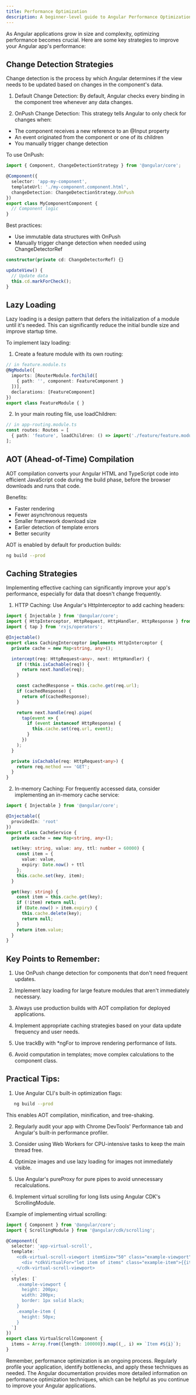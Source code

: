 ```yaml
---
title: Performance Optimization
description: A beginner-level guide to Angular Performance Optimization
---
```


As Angular applications grow in size and complexity, optimizing performance becomes crucial. Here are some key strategies to improve your Angular app's performance:

## Change Detection Strategies

Change detection is the process by which Angular determines if the view needs to be updated based on changes in the component's data.

1. Default Change Detection:
By default, Angular checks every binding in the component tree whenever any data changes.

2. OnPush Change Detection:
This strategy tells Angular to only check for changes when:
- The component receives a new reference to an @Input property
- An event originated from the component or one of its children
- You manually trigger change detection

To use OnPush:

```typescript
import { Component, ChangeDetectionStrategy } from '@angular/core';

@Component({
  selector: 'app-my-component',
  templateUrl: './my-component.component.html',
  changeDetection: ChangeDetectionStrategy.OnPush
})
export class MyComponentComponent {
  // Component logic
}
```

Best practices:
- Use immutable data structures with OnPush
- Manually trigger change detection when needed using ChangeDetectorRef

```typescript
constructor(private cd: ChangeDetectorRef) {}

updateView() {
  // Update data
  this.cd.markForCheck();
}
```

## Lazy Loading

Lazy loading is a design pattern that defers the initialization of a module until it's needed. This can significantly reduce the initial bundle size and improve startup time.

To implement lazy loading:

1. Create a feature module with its own routing:

```typescript
// in feature.module.ts
@NgModule({
  imports: [RouterModule.forChild([
    { path: '', component: FeatureComponent }
  ])],
  declarations: [FeatureComponent]
})
export class FeatureModule { }
```

2. In your main routing file, use loadChildren:

```typescript
// in app-routing.module.ts
const routes: Routes = [
  { path: 'feature', loadChildren: () => import('./feature/feature.module').then(m => m.FeatureModule) }
];
```

## AOT (Ahead-of-Time) Compilation

AOT compilation converts your Angular HTML and TypeScript code into efficient JavaScript code during the build phase, before the browser downloads and runs that code.

Benefits:
- Faster rendering
- Fewer asynchronous requests
- Smaller framework download size
- Earlier detection of template errors
- Better security

AOT is enabled by default for production builds:

```bash
ng build --prod
```

## Caching Strategies

Implementing effective caching can significantly improve your app's performance, especially for data that doesn't change frequently.

1. HTTP Caching:
Use Angular's HttpInterceptor to add caching headers:

```typescript
import { Injectable } from '@angular/core';
import { HttpInterceptor, HttpRequest, HttpHandler, HttpResponse } from '@angular/common/http';
import { tap } from 'rxjs/operators';

@Injectable()
export class CachingInterceptor implements HttpInterceptor {
  private cache = new Map<string, any>();

  intercept(req: HttpRequest<any>, next: HttpHandler) {
    if (!this.isCachable(req)) {
      return next.handle(req);
    }

    const cachedResponse = this.cache.get(req.url);
    if (cachedResponse) {
      return of(cachedResponse);
    }

    return next.handle(req).pipe(
      tap(event => {
        if (event instanceof HttpResponse) {
          this.cache.set(req.url, event);
        }
      })
    );
  }

  private isCachable(req: HttpRequest<any>) {
    return req.method === 'GET';
  }
}
```

2. In-memory Caching:
For frequently accessed data, consider implementing an in-memory cache service:

```typescript
import { Injectable } from '@angular/core';

@Injectable({
  providedIn: 'root'
})
export class CacheService {
  private cache = new Map<string, any>();

  set(key: string, value: any, ttl: number = 60000) {
    const item = {
      value: value,
      expiry: Date.now() + ttl
    };
    this.cache.set(key, item);
  }

  get(key: string) {
    const item = this.cache.get(key);
    if (!item) return null;
    if (Date.now() > item.expiry) {
      this.cache.delete(key);
      return null;
    }
    return item.value;
  }
}
```

## Key Points to Remember:

1. Use OnPush change detection for components that don't need frequent updates.

2. Implement lazy loading for large feature modules that aren't immediately necessary.

3. Always use production builds with AOT compilation for deployed applications.

4. Implement appropriate caching strategies based on your data update frequency and user needs.

5. Use trackBy with *ngFor to improve rendering performance of lists.

6. Avoid computation in templates; move complex calculations to the component class.

## Practical Tips:

1. Use Angular CLI's built-in optimization flags:
```bash
   ng build --prod
   ```
This enables AOT compilation, minification, and tree-shaking.

2. Regularly audit your app with Chrome DevTools' Performance tab and Angular's built-in performance profiler.

3. Consider using Web Workers for CPU-intensive tasks to keep the main thread free.

4. Optimize images and use lazy loading for images not immediately visible.

5. Use Angular's pureProxy for pure pipes to avoid unnecessary recalculations.

6. Implement virtual scrolling for long lists using Angular CDK's ScrollingModule.

Example of implementing virtual scrolling:

```typescript
import { Component } from '@angular/core';
import { ScrollingModule } from '@angular/cdk/scrolling';

@Component({
  selector: 'app-virtual-scroll',
  template: `
    <cdk-virtual-scroll-viewport itemSize="50" class="example-viewport">
      <div *cdkVirtualFor="let item of items" class="example-item">{{item}}</div>
    </cdk-virtual-scroll-viewport>
  `,
  styles: [`
    .example-viewport {
      height: 200px;
      width: 200px;
      border: 1px solid black;
    }
    .example-item {
      height: 50px;
    }
  `]
})
export class VirtualScrollComponent {
  items = Array.from({length: 100000}).map((_, i) => `Item #${i}`);
}
```

Remember, performance optimization is an ongoing process. Regularly profile your application, identify bottlenecks, and apply these techniques as needed. The Angular documentation provides more detailed information on performance optimization techniques, which can be helpful as you continue to improve your Angular applications.
